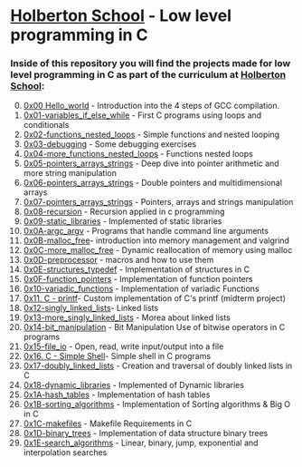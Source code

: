 # [Holberton School](https://www.holbertonschool.com) - Low level programming in C

### Inside of this repository you will find the projects made for low level programming in C as part of the curriculum at [Holberton School](https://www.holbertonschool.com):

0. [0x00 Hello_world](https://github.com/Cherjios/holbertonschool-low_level_programming/tree/master/0x00-hello_world) - Introduction into the 4 steps of GCC compilation.
1. [0x01-variables_if_else_while](https://github.com/Cherjios/holbertonschool-low_level_programming/tree/master/0x01-variables_if_else_while) - First C programs using loops and conditionals
2. [0x02-functions_nested_loops](https://github.com/Cherjios/holbertonschool-low_level_programming/tree/master/0x02-functions_nested_loops) - Simple functions and nested looping
3. [0x03-debugging](https://github.com/Cherjios/holbertonschool-low_level_programming/tree/master/0x03-debugging) - Some debugging exercises 
4. [0x04-more_functions_nested_loops](https://github.com/Cherjios/holbertonschool-low_level_programming/tree/master/0x04-more_functions_nested_loops) -  Functions nested loops 
5. [0x05-pointers_arrays_strings](https://github.com/Cherjios/holbertonschool-low_level_programming/tree/master/0x05-pointers_arrays_strings) - Deep dive into pointer arithmetic and more string manipulation
6. [0x06-pointers_arrays_strings](https://github.com/Cherjios/holbertonschool-low_level_programming/tree/master/0x06-pointers_arrays_strings) - Double pointers and multidimensional arrays
7. [0x07-pointers_arrays_strings](https://github.com/Cherjios/holbertonschool-low_level_programming/tree/master/0x07-pointers_arrays_strings) - Pointers, arrays and strings manipulation
8. [0x08-recursion](https://github.com/Cherjios/holbertonschool-low_level_programming/tree/master/0x08-recursion) - Recursion applied in c programming
9. [0x09-static_libraries](https://github.com/Cherjios/holbertonschool-low_level_programming/tree/master/0x09-static_libraries) - Implemented of static libraries
10. [0x0A-argc_argv](https://github.com/Cherjios/holbertonschool-low_level_programming/tree/master/0x0A-argc_argv) - Programs that handle command line arguments
11. [0x0B-malloc_free](https://github.com/Cherjios/holbertonschool-low_level_programming/tree/master/0x0B-malloc_free)- introduction into memory management and valgrind
12. [0x0C-more_malloc_free](https://github.com/Cherjios/holbertonschool-low_level_programming/tree/master/0x0C-more_malloc_free) - Dynamic reallocation of memory using malloc
13. [0x0D-preprocessor](https://github.com/Cherjios/holbertonschool-low_level_programming/tree/master/0x0D-preprocessor) - macros and how to use them
14. [0x0E-structures_typedef](https://github.com/Cherjios/holbertonschool-low_level_programming/tree/master/0x0E-structures_typedef) - Implementation of structures in C
15. [0x0F-function_pointers](https://github.com/Cherjios/holbertonschool-low_level_programming/tree/master/0x0F-function_pointers) - Implementation of function pointers 
16. [0x10-variadic_functions](https://github.com/Cherjios/holbertonschool-low_level_programming/tree/master/0x10-variadic_functions) - Implementation of variadic Functions
17. [0x11. C - printf](https://github.com/Cherjios/printf)- Custom implementation of C's printf (midterm project)
18. [0x12-singly_linked_lists](0x12-singly_linked_lists)- Linked lists 
19. [0x13-more_singly_linked_lists](https://github.com/Cherjios/holbertonschool-low_level_programming/tree/master/0x13-more_singly_linked_lists) - Morea about linked lists 
20. [0x14-bit_manipulation](https://github.com/Cherjios/holbertonschool-low_level_programming/tree/master/0x14-bit_manipulation) - Bit Manipulation Use of bitwise operators in C programs
21. [0x15-file_io](https://github.com/Cherjios/holbertonschool-low_level_programming/tree/master/0x15-file_io) - Open, read, write input/output into a file
22. [0x16. C - Simple Shell](https://github.com/Cherjios/simple_shell)- Simple shell in C programs
23. [0x17-doubly_linked_lists](https://github.com/Cherjios/holbertonschool-low_level_programming/tree/master/0x17-doubly_linked_lists) - Creation and traversal of doubly linked lists in C
24. [0x18-dynamic_libraries](https://github.com/Cherjios/holbertonschool-low_level_programming/tree/master/0x18-dynamic_libraries) - Implemented of Dynamic libraries
25. [0x1A-hash_tables](https://github.com/Cherjios/holbertonschool-low_level_programming/tree/master/0x1A-hash_tables) - Implementation of hash tables
26. [0x1B-sorting_algorithms](https://github.com/Cherjios/holbertonschool-low_level_programming/tree/master/0x1B-sorting_algorithms) - Implementation of Sorting algorithms & Big O in C
27. [0x1C-makefiles](https://github.com/Cherjios/holbertonschool-low_level_programming/tree/master/0x1C-makefiles) - Makefile Requirements in C
28. [0x1D-binary_trees](https://github.com/Cherjios/holbertonschool-low_level_programming/tree/master/0x1D-binary_trees) - Implementation of data structure binary trees
29. [0x1E-search_algorithms](https://github.com/Cherjios/holbertonschool-low_level_programming/tree/master/0x1E-search_algorithms) - Linear, binary, jump, exponential and interpolation searches
